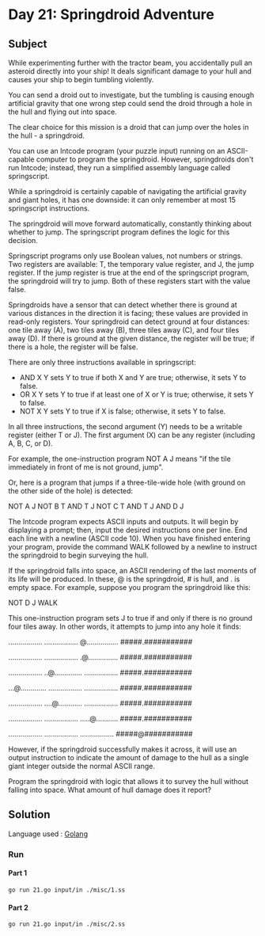 # Day 21: Springdroid Adventure

## Subject

While experimenting further with the tractor beam, you accidentally pull an
asteroid directly into your ship! It deals significant damage to your hull
and causes your ship to begin tumbling violently.

You can send a droid out to investigate, but the tumbling is causing enough
artificial gravity that one wrong step could send the droid through a hole in
the hull and flying out into space.

The clear choice for this mission is a droid that can jump over the holes in
the hull - a springdroid.

You can use an Intcode program (your puzzle input) running on an
ASCII-capable computer to program the springdroid. However, springdroids
don't run Intcode; instead, they run a simplified assembly language called
springscript.

While a springdroid is certainly capable of navigating the artificial gravity
and giant holes, it has one downside: it can only remember at most 15
springscript instructions.

The springdroid will move forward automatically, constantly thinking about
whether to jump. The springscript program defines the logic for this
decision.

Springscript programs only use Boolean values, not numbers or strings. Two
registers are available: T, the temporary value register, and J, the jump
register. If the jump register is true at the end of the springscript
program, the springdroid will try to jump. Both of these registers start with
the value false.

Springdroids have a sensor that can detect whether there is ground at various
distances in the direction it is facing; these values are provided in
read-only registers. Your springdroid can detect ground at four distances:
one tile away (A), two tiles away (B), three tiles away (C), and four tiles
away (D). If there is ground at the given distance, the register will be
true; if there is a hole, the register will be false.

There are only three instructions available in springscript:

- AND X Y sets Y to true if both X and Y are true; otherwise, it sets Y to false.
- OR X Y sets Y to true if at least one of X or Y is true; otherwise, it sets Y to false.
- NOT X Y sets Y to true if X is false; otherwise, it sets Y to false.

In all three instructions, the second argument (Y) needs to be a writable
register (either T or J). The first argument (X) can be any register
(including A, B, C, or D).

For example, the one-instruction program NOT A J means "if the tile
immediately in front of me is not ground, jump".

Or, here is a program that jumps if a three-tile-wide hole (with ground on
the other side of the hole) is detected:

  NOT A J
  NOT B T
  AND T J
  NOT C T
  AND T J
  AND D J

The Intcode program expects ASCII inputs and outputs. It will begin by
displaying a prompt; then, input the desired instructions one per line. End
each line with a newline (ASCII code 10). When you have finished entering
your program, provide the command WALK followed by a newline to instruct the
springdroid to begin surveying the hull.

If the springdroid falls into space, an ASCII rendering of the last moments
of its life will be produced. In these, @ is the springdroid, # is hull, and
. is empty space. For example, suppose you program the springdroid like this:

  NOT D J
  WALK

This one-instruction program sets J to true if and only if there is no ground
four tiles away. In other words, it attempts to jump into any hole it finds:

  .................
  .................
  @................
  #####.###########

  .................
  .................
  .@...............
  #####.###########

  .................
  ..@..............
  .................
  #####.###########

  ...@.............
  .................
  .................
  #####.###########

  .................
  ....@............
  .................
  #####.###########

  .................
  .................
  .....@...........
  #####.###########

  .................
  .................
  .................
  #####@###########

However, if the springdroid successfully makes it across, it will use an
output instruction to indicate the amount of damage to the hull as a single
giant integer outside the normal ASCII range.

Program the springdroid with logic that allows it to survey the hull without
falling into space. What amount of hull damage does it report?

## Solution

Language used : [Golang](https://golang.org/)

### Run

#### Part 1

    go run 21.go input/in ./misc/1.ss

#### Part 2

    go run 21.go input/in ./misc/2.ss
